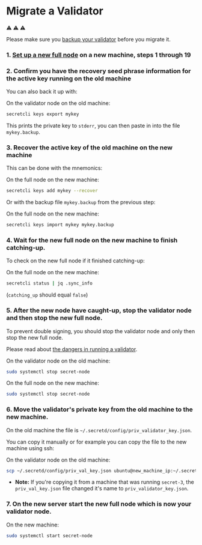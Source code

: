 # Migrate a Validator

:warning: :warning: :warning:

Please make sure you [backup your validator](../node%20runners/run-full-node.md) before you migrate it.

### 1. [Set up a new full node](../node%20runners/run-full-node.md) on a new machine, steps 1 through 19

### 2. Confirm you have the recovery seed phrase information for the active key running on the old machine

You can also back it up with:

On the validator node on the old machine:

```bash
secretcli keys export mykey
```

This prints the private key to `stderr`, you can then paste in into the file `mykey.backup`.

### 3. Recover the active key of the old machine on the new machine

This can be done with the mnemonics:

On the full node on the new machine:

```bash
secretcli keys add mykey --recover
```

Or with the backup file `mykey.backup` from the previous step:

On the full node on the new machine:

```bash
secretcli keys import mykey mykey.backup
```

### 4. Wait for the new full node on the new machine to finish catching-up.

To check on the new full node if it finished catching-up:

On the full node on the new machine:

```bash
secretcli status | jq .sync_info
```

(`catching_up` should equal `false`)

### 5. After the new node have caught-up, stop the validator node and then stop the new full node.

To prevent double signing, you should stop the validator node and only then stop the new full node.

Please read about [the dangers in running a validator](/validators/join-validator.md#dangers-in-running-a-validator).

On the validator node on the old machine:

```bash
sudo systemctl stop secret-node
```

On the full node on the new machine:

```bash
sudo systemctl stop secret-node
```

### 6. Move the validator's private key from the old machine to the new machine.

On the old machine the file is `~/.secretd/config/priv_validator_key.json`.

You can copy it manually or for example you can copy the file to the new machine using ssh:

On the validator node on the old machine:

```bash
scp ~/.secretd/config/priv_val_key.json ubuntu@new_machine_ip:~/.secretd/config/priv_validator_key.json
```

- **Note:** If you're copying it from a machine that was running `secret-3`, the `priv_val_key.json` file changed it's name to `priv_validator_key.json`.

### 7. On the new server start the new full node which is now your validator node.

On the new machine:

```bash
sudo systemctl start secret-node
```
